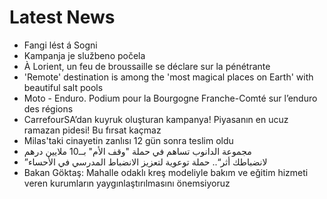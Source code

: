 # Latest News
-  Fangi lést á Sogni
-  Kampanja je službeno počela
-  À Lorient, un feu de broussaille se déclare sur la pénétrante
-  'Remote' destination is among the 'most magical places on Earth' with beautiful salt pools
-  Moto - Enduro. Podium pour la Bourgogne Franche-Comté sur l’enduro des régions
-  CarrefourSA’dan kuyruk oluşturan kampanya! Piyasanın en ucuz ramazan pidesi! Bu fırsat kaçmaz
-  Milas'taki cinayetin zanlısı 12 gün sonra teslim oldu
-  مجموعة الدانوب تساهم في حملة "وقف الأم" بــ10 ملايين درهم
-  ”لانضباطك أثر“.. حملة توعوية لتعزيز الانضباط المدرسي في الأحساء
-  Bakan Göktaş: Mahalle odaklı kreş modeliyle bakım ve eğitim hizmeti veren kurumların yaygınlaştırılmasını önemsiyoruz
